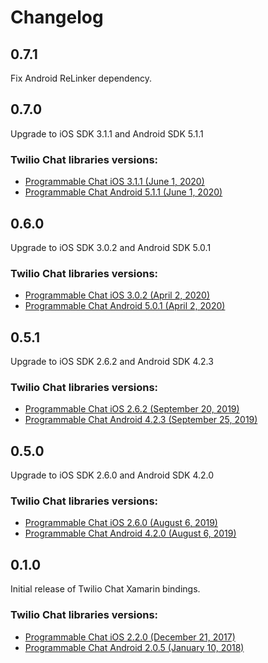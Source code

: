 # Changelog
## 0.7.1
Fix Android ReLinker dependency.

## 0.7.0
Upgrade to iOS SDK 3.1.1 and Android SDK 5.1.1
### Twilio Chat libraries versions:
- [Programmable Chat iOS 3.1.1 (June 1, 2020)](https://www.twilio.com/docs/chat/ios/changelog#programmable-chat-ios-311-june-1-2020)
- [Programmable Chat Android 5.1.1 (June 1, 2020)](https://www.twilio.com/docs/chat/android/changelog#programmable-chat-android-511-jun-1-2020)

## 0.6.0
Upgrade to iOS SDK 3.0.2 and Android SDK 5.0.1
### Twilio Chat libraries versions:
- [Programmable Chat iOS 3.0.2 (April 2, 2020)](https://www.twilio.com/docs/chat/ios/changelog#programmable-chat-ios-302-april-2-2020)
- [Programmable Chat Android 5.0.1 (April 2, 2020)](https://www.twilio.com/docs/chat/android/changelog#programmable-chat-android-501-apr-2-2020)

## 0.5.1
Upgrade to iOS SDK 2.6.2 and Android SDK 4.2.3
### Twilio Chat libraries versions:
- [Programmable Chat iOS 2.6.2 (September 20, 2019)](https://www.twilio.com/docs/chat/ios/changelog#programmable-chat-ios-262-september-20-2019)
- [Programmable Chat Android 4.2.3 (September 25, 2019)](https://www.twilio.com/docs/chat/android/changelog#programmable-chat-android-423-sep-25-2019)

## 0.5.0
Upgrade to iOS SDK 2.6.0 and Android SDK 4.2.0
### Twilio Chat libraries versions:
- [Programmable Chat iOS 2.6.0 (August 6, 2019)](https://www.twilio.com/docs/chat/ios/changelog#programmable-chat-ios-260-august-6-2019)
- [Programmable Chat Android 4.2.0 (August 6, 2019)](https://www.twilio.com/docs/chat/android/changelog#programmable-chat-android-420-aug-6-2019)

## 0.1.0
Initial release of Twilio Chat Xamarin bindings.
### Twilio Chat libraries versions:
- [Programmable Chat iOS 2.2.0 (December 21, 2017)](https://www.twilio.com/docs/api/chat/changelogs/ios#programmable-chat-ios-220-december-21-2017)
- [Programmable Chat Android 2.0.5 (January 10, 2018)](https://www.twilio.com/docs/api/chat/changelogs/android#programmable-chat-android-205-january-10-2018)
